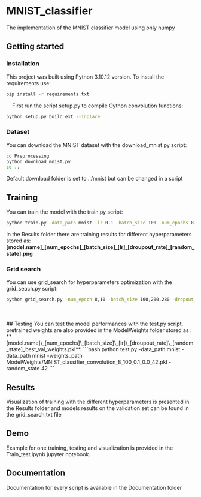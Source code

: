 # MNIST_classifier
The implementation of the MNIST classifier model using only numpy

## Getting started

### Installation
This project was built using Python 3.10.12 version. To install the requirements use:
```bash
pip install -r requirements.txt
```
&nbsp;
&nbsp;
First run the script setup.py to compile Cython convolution functions:
```bash
python setup.py build_ext --inplace
```
### Dataset
You can download the MNIST dataset with the download_mnist.py script:
```bash
cd Preprocessing
python download_mnist.py
cd ..
```
Default download folder is set to ../mnist but can be changed in a script

## Training
You can train the model with the train.py script:
```bash
python train.py -data_path mnist -lr 0.1 -batch_size 100 -num_epochs 8 -random_state 42
```
In the Results folder there are training results for different hyperparameters stored as:
**[model.name]\_[num_epochs]\_[batch_size]\_[lr]\_[droupout_rate]\_[random_state].png**
&nbsp;
&nbsp;
### Grid search
You can use grid_search for hyperparameters optimization with the grid_seach.py script:
```bash
python grid_search.py -num_epoch 8,10 -batch_size 100,200,280 -dropout_rate 0.0,0.25,0.5 -learning_rate 0.1,0.05 -random_state 42
```
<br/>
<br/>
## Testing
You can test the model performances with the test.py script, pretrained weights are also provided in the ModelWeights folder stored as : 
**[model.name]\_[num_epochs]\_[batch_size]\_[lr]\_[droupout_rate]\_[random_state]_best_val_weights.pkl**.
```bash
python test.py -data_path mnist -data_path mnist -weights_path ModelWeights/MNIST_classifier_convolution_8_100_0.1_0.0_42.pkl -random_state 42
```
&nbsp;
&nbsp;

## Results
Visualization of training with the different hyperparameters is presented in the Results folder and models results on the validation set can be found in the grid_search.txt file
&nbsp;
&nbsp;
<br/>
## Demo
Example for one training, testing and visualization is provided in the Train_test.ipynb jupyter notebook.
<br/>
## Documentation
Documentation for every script is available in the Documentation folder











